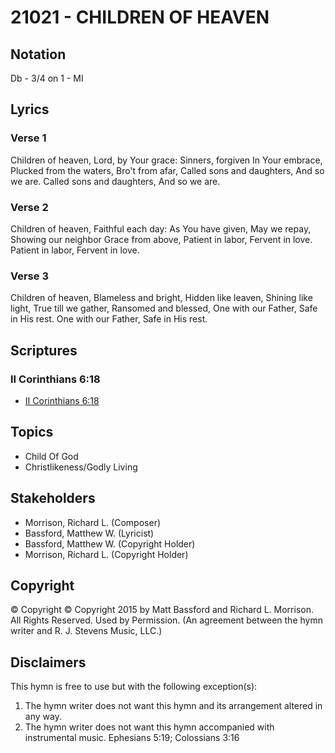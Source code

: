 # 21021 - CHILDREN OF HEAVEN

## Notation

Db - 3/4 on 1 - MI

## Lyrics

### Verse 1

Children of heaven, Lord, by Your grace: Sinners, forgiven In Your embrace, Plucked from the waters, Bro't from afar, Called sons and daughters, And so we are. Called sons and daughters, And so we are.

### Verse 2

Children of heaven, Faithful each day: As You have given, May we repay, Showing our neighbor Grace from above, Patient in labor, Fervent in love. Patient in labor, Fervent in love.

### Verse 3

Children of heaven, Blameless and bright, Hidden like leaven, Shining like light, True till we gather, Ransomed and blessed, One with our Father, Safe in His rest. One with our Father, Safe in His rest.


## Scriptures

### II Corinthians 6:18

- [II Corinthians 6:18](https://www.biblegateway.com/passage/?search=II%20Corinthians%206%3A18)


## Topics

- Child Of God
- Christlikeness/Godly Living

## Stakeholders

- Morrison, Richard L. (Composer)
- Bassford, Matthew W. (Lyricist)
- Bassford, Matthew W. (Copyright Holder)
- Morrison, Richard L. (Copyright Holder)

## Copyright

© Copyright © Copyright 2015 by Matt Bassford and Richard L. Morrison. All Rights Reserved. Used by Permission.
(An agreement between the hymn writer and R. J. Stevens Music, LLC.)

## Disclaimers

This hymn is free to use but with the following exception(s):
1. The hymn writer does not want this hymn and its arrangement altered in any way.
2. The hymn writer does not want this hymn accompanied with instrumental music.
Ephesians 5:19; Colossians 3:16


